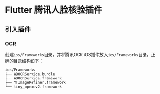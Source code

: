 # Flutter 腾讯人脸核验插件

## 引入插件

### OCR

创建`ios/Frameworks`目录，并将腾讯OCR iOS插件放入`ios/Frameworks`目录，正确的目录结构如下：

```
ios/Frameworks
├── WBOCRService.bundle
├── WBOCRService.framework
├── YTImageRefiner.framework
└── tiny_opencv2.framework
```

